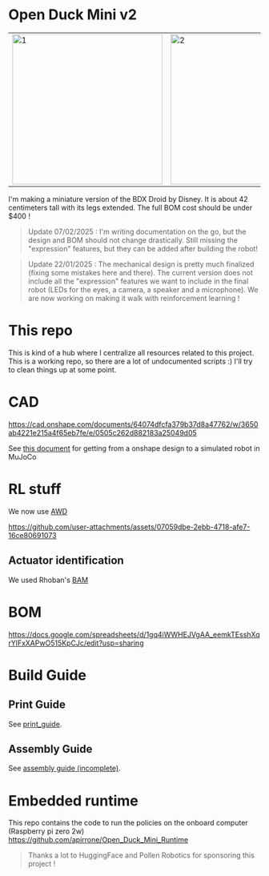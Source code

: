 # Open Duck Mini v2

<table>
  <tr>
    <td> <img src="https://github.com/user-attachments/assets/1cec3e46-de46-4abb-9c9e-20f936f15121" alt="1" width="300px" ></td>
    <td> <img src="https://github.com/user-attachments/assets/d2588204-32db-47c1-9ac5-2d2f71dbb98a" alt="2" width="300px" ></td>
    <td> <img src="https://github.com/user-attachments/assets/94fbd245-655e-4465-a727-950a89ff02c2" alt="3" width="300px" ></td>
   </tr> 
</table>

I'm making a miniature version of the BDX Droid by Disney. It is about 42 centimeters tall with its legs extended.
The full BOM cost should be under $400 !

> Update 07/02/2025 : I'm writing documentation on the go, but the design and BOM should not change drastically. Still missing the "expression" features, but they can be added after building the robot!

> Update 22/01/2025 : The mechanical design is pretty much finalized (fixing some mistakes here and there). The current version does not include all the "expression" features we want to include in the final robot (LEDs for the eyes, a camera, a speaker and a microphone). We are now working on making it walk with reinforcement learning !

# This repo

This is kind of a hub where I centralize all resources related to this project. This is a working repo, so there are a lot of undocumented scripts :) I'll try to clean things up at some point.

# CAD

https://cad.onshape.com/documents/64074dfcfa379b37d8a47762/w/3650ab4221e215a4f65eb7fe/e/0505c262d882183a25049d05

See [this document](docs/prepare_robot.md) for getting from a onshape design to a simulated robot in MuJoCo

# RL stuff

We now use [AWD](https://github.com/rimim/AWD)

https://github.com/user-attachments/assets/07059dbe-2ebb-4718-afe7-16ce80691073

## Actuator identification 

We used Rhoban's [BAM](https://github.com/Rhoban/bam)

# BOM

https://docs.google.com/spreadsheets/d/1gq4iWWHEJVgAA_eemkTEsshXqrYlFxXAPwO515KpCJc/edit?usp=sharing

# Build Guide

## Print Guide

See [print_guide](docs/print_guide.md).

## Assembly Guide

See [assembly guide (incomplete)](docs/assembly_guide.md).

# Embedded runtime

This repo contains the code to run the policies on the onboard computer (Raspberry pi zero 2w) https://github.com/apirrone/Open_Duck_Mini_Runtime


> Thanks a lot to HuggingFace and Pollen Robotics for sponsoring this project !

